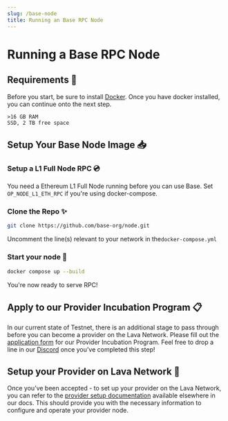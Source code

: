 ```yaml
---
slug: /base-node
title: Running an Base RPC Node 
---
```


# Running a Base RPC Node

## Requirements 📄 

Before you start, be sure to install [Docker](https://www.docker.com/get-started). Once you have docker installed, you can continue onto the next step.

    >16 GB RAM
    SSD, 2 TB free space


## Setup Your Base Node Image 📥

### Setup a L1 Full Node RPC 💿

You need a Ethereum L1 Full Node running before you can use Base. Set `OP_NODE_L1_ETH_RPC` if you're using docker-compose.

### Clone the Repo ✨

```bash
git clone https://github.com/base-org/node.git
```

Uncomment the line(s) relevant to your network in the`docker-compose.yml`


### Start your node 🚀

```bash
docker compose up --build
```

You're now ready to serve RPC!

## Apply to our Provider Incubation Program 📋

In our current state of Testnet, there is an additional stage to pass through before you can become a provider on the Lava Network. Please fill out the [application form](https://lavanet.typeform.com/to/ORi3A13v?utm_source=becoming-a-lava-provider-for-base&utm_medium=docs&utm_campaign=base-pre-grant) for our Provider Incubation Program. Feel free to drop a line in our [Discord](https://discord.gg/UxujNZbW) once you’ve completed this step!

## Setup your Provider on Lava Network 🌋

Once you’ve been accepted - to set up your provider on the Lava Network, you can refer to the [provider setup documentation](https://docs.lavanet.xyz/provider-setup?utm_source=running-a-base-rpc-node&utm_medium=docs&utm_campaign=base-pre-grant) available elsewhere in our docs. This should provide you with the necessary information to configure and operate your provider node.